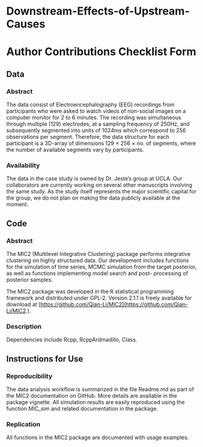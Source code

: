 # Downstream-Effects-of-Upstream-Causes

# Author Contributions Checklist Form

## Data

### Abstract 

The data consist of Electroencephalography (EEG) recordings from participants who were asked to watch videos of non-social images on a computer monitor for 2 to 6 minutes. The recording was simultaneous through multiple (129) electrodes, at a sampling frequency of 250Hz, and subsequently segmented into units of 1024ms which correspond to 256 observations per segment. Therefore, the data structure for each participant is a 3D-array of dimensions 129 × 256 × no. of segments, where the number of available segments vary by participants.

### Availability 

The data in the case study is owned by Dr. Jeste’s group at UCLA. Our collaborators are currently working on several other manuscripts involving the same study. As the study itself represents the major scientific capital for the group, we do not plan on making the data publicly available at the moment.

## Code

### Abstract

The MIC2 (Multilevel Integrative Clustering) package performs integrative clustering on highly structured data. Our development includes functions for the simulation of time series, MCMC simulation from the target posterior, as well as functions implementing model search and post- processing of posterior samples.

The MIC2 package was developed in the R statistical programming framework and distributed under GPL-2.
Version 2.1.1 is freely available for download at [https://github.com/Qian-Li/MIC2](https://github.com/Qian-Li/MIC2.).

### Description

Dependencies include Rcpp, RcppArdmadillo, Class.

## Instructions for Use

### Reproducibility 

The data analysis workflow is summarized in the file Readme.md as part of the MIC2 documentation on GitHub. More details are available in the package vignette. All simulation results are easily reproduced using the function MIC_sim and related documentation in the package.

### Replication 

All functions in the MIC2 package are documented with usage examples.

